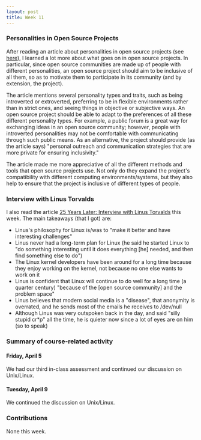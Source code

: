 ```yaml
---
layout: post
title: Week 11
---
```


### Personalities in Open Source Projects

After reading an article about personalities in open source projects (see [here](https://opensource.com/open-organization/18/11/design-communities-personality-types?utm_campaign=intrel)),
I learned a lot more about what goes on in open source projects. In particular, since open source communities are made up of people with different personalities,
an open source project should aim to be inclusive of all them, so as to motivate them to participate in its community (and by extension, the project).

The article mentions several personality types and traits, such as being introverted or extroverted, preferring to be in flexible environments rather than in strict
ones, and seeing things in objective or subjective ways. An open source project should be able to adapt to the preferences of all these different personality types.
For example, a public forum is a great way for exchanging ideas in an open source community; however, people with introverted personalities may not be comfortable
with communicating through such public means. As an alternative, the project should provide (as the article says) "personal outreach and communication strategies
that are more private for ensuring inclusivity."

The article made me more appreciative of all the different methods and tools that open source projects use. Not only do they expand the project's compatibility
with different computing environments/systems, but they also help to ensure that the project is inclusive of different types of people.

### Interview with Linus Torvalds

I also read the article [25 Years Later: Interview with Linus Torvalds](https://www.linuxjournal.com/content/25-years-later-interview-linus-torvalds) this week.
The main takeaways (that I got) are:
- Linus's philosophy for Linux is/was to "make it better and have interesting challenges"
- Linus never had a long-term plan for Linux (he said he started Linux to "do something interesting until it does everything [he] needed, and then find something else to do")
- The Linux kernel developers have been around for a long time because they enjoy working on the kernel, not because no one else wants to work on it
- Linus is confident that Linux will continue to do well for a long time (a quarter century) "because of the [open source community] and the problem space"
- Linus believes that modern social media is a "disease", that anonymity is overrated, and he sends most of the emails he receives to /dev/null
- Although Linus was very outspoken back in the day, and said "silly stupid cr*p" all the time, he is quieter now since a lot of eyes are on him (so to speak)

### Summary of course-related activity

#### Friday, April 5

We had our third in-class assessment and continued our discussion on Unix/Linux.

#### Tuesday, April 9

We continued the discussion on Unix/Linux.

### Contributions

None this week.
